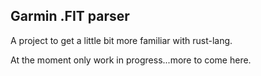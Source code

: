 ## Garmin .FIT parser

A project to get a little bit more familiar with rust-lang.

At the moment only work in progress...more to come here.